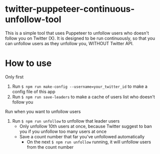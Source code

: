 # twitter-puppeteer-continuous-unfollow-tool

This is a simple tool that uses Puppeteer to unfollow users who doesn't follow you on Twitter (X).
It is designed to be run continuously, so that you can unfollow users as they unfollow you,
WITHOUT Twitter API.

# How to use

Only first

1. Run `$ npm run make-config --username=your_twitter_id` to make a config file of this app
1. Run `$ npm run save-leaders` to make a cache of users list who doesn't follow you

Run when you want to unfollow users

1. Run `$ npm run unfollow` to unfollow that leader users
    - Only unfollow 10th users at once, because Twitter suggest to ban you if you unfollow too many users at once
    - Save a count number that far you've unfollowed automatically
        - On the next `$ npm run unfollow` running, it will unfollow users from the count number
